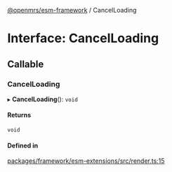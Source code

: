 [@openmrs/esm-framework](../API.md) / CancelLoading

# Interface: CancelLoading

## Callable

### CancelLoading

▸ **CancelLoading**(): `void`

#### Returns

`void`

#### Defined in

[packages/framework/esm-extensions/src/render.ts:15](https://github.com/openmrs/openmrs-esm-core/blob/master/packages/framework/esm-extensions/src/render.ts#L15)
